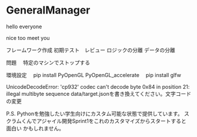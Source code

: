 # GeneralManager

hello everyone

nice too meet you

フレームワーク作成
初期テスト　レビュー
ロジックの分離
データの分離

問題
　特定のマシンでストップする

環境設定
　pip install PyOpenGL PyOpenGL_accelerate
　pip install glfw


UnicodeDecodeError: 'cp932' codec can't decode byte 0x84 in position 21: illegal multibyte sequence
data/target.jsonを書き換えてください。文字コードの変更

P.S.
Pythonを勉強したい学生向けにカスタム可能な状態で提供しています。
スクラムくんでアジャイル開発Sprint1をこれのカスタマイズからスタートすると面白い
かもしれません。
